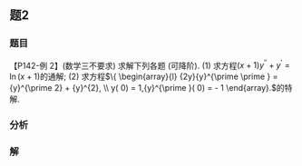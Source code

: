 ## 题2
### 题目
【P142-例 2】(数学三不要求) 求解下列各题 (可降阶).
(1) 求方程$( {x + 1}) {y}^{\prime \prime } + {y}^{\prime } = \ln ( {x + 1})$的通解;
(2) 求方程$\{  \begin{array}{l} {2y}{y}^{\prime \prime } = {y}^{\prime 2} + {y}^{2}, \\  y( 0)  = 1,{y}^{\prime }( 0)  =  - 1 \end{array}.$的特解.
### 分析

### 解